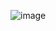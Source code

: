 
![image](https://user-images.githubusercontent.com/88996173/136116649-8de6ec37-ce2d-44e2-b724-4c80e5493d5c.png)
